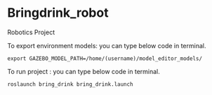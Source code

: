# Bringdrink_robot
Robotics Project

To export environment models: you can type below code in terminal.

`export GAZEBO_MODEL_PATH=/home/(username)/model_editor_models/`


To run project : you can type below code in terminal.

`roslaunch bring_drink bring_drink.launch`
